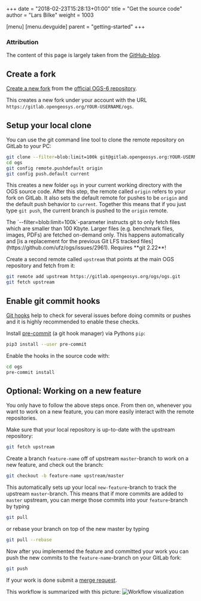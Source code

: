 +++
date = "2018-02-23T15:28:13+01:00"
title = "Get the source code"
author = "Lars Bilke"
weight = 1003

[menu]
  [menu.devguide]
    parent = "getting-started"
+++

<div class='note'>

### Attribution

The content of this page is largely taken from the [GitHub-blog](https://github.com/blog/2042-git-2-5-including-multiple-worktrees-and-triangular-workflows).
</div>

## Create a fork

[Create a new fork](https://gitlab.opengeosys.org/ogs/ogs/-/forks/new) from the [official OGS-6 repository](https://gitlab.opengeosys.org/ogs/ogs).

This creates a new fork under your account with the URL `https://gitlab.opengeosys.org/YOUR-USERNAME/ogs`.

## Setup your local clone

You can use the git command line tool to clone the remote repository on GitLab to your PC:

```bash
git clone --filter=blob:limit=100k git@gitlab.opengeosys.org:YOUR-USERNAME/ogs.git
cd ogs
git config remote.pushdefault origin
git config push.default current
```

This creates a new folder `ogs` in your current working directory with the OGS source code. After this step, the remote called `origin` refers to your fork on GitLab. It also sets the default remote for pushes to be `origin` and the default push behavior to `current`. Together this means that if you just type `git push`, the current branch is pushed to the `origin` remote.

<div class='note'>
The `--filter=blob:limit=100k`-parameter instructs git to only fetch files which are smaller than 100 Kbyte. Larger files (e.g. benchmark files, images, PDFs) are fetched on-demand only. This happens automatically and [is a replacement for the previous Git LFS tracked files](https://github.com/ufz/ogs/issues/2961). Requires **git 2.22**!
</div>

Create a second remote called `upstream` that points at the main OGS repository and fetch from it:

```bash
git remote add upstream https://gitlab.opengeosys.org/ogs/ogs.git
git fetch upstream
```

<!-- TODO: rerecord with GitLab -->
<!-- {{< asciinema url="https://asciinema.org/a/249002" speed="3" rows="20" >}} -->

## Enable git commit hooks

[Git hooks](https://git-scm.com/book/en/v2/Customizing-Git-Git-Hooks) help to check for several issues before doing commits or pushes and it is highly recommended to enable these checks.

Install [pre-commit](https://pre-commit.com/) (a git hook manager) via Pythons `pip`:

```bash
pip3 install --user pre-commit
```

Enable the hooks in the source code with:

```bash
cd ogs
pre-commit install
```

## Optional: Working on a new feature

You only have to follow the above steps once. From then on, whenever you want to work on a new feature, you can more easily interact with the remote repositories.

Make sure that your local repository is up-to-date with the upstream repository:

```bash
git fetch upstream
```

Create a branch `feature-name` off of upstream `master`-branch to work on a new feature, and check out the branch:

```bash
git checkout -b feature-name upstream/master
```

This automatically sets up your local `new-feature`-branch to track the upstream `master`-branch. This means that if more commits are added to `master` upstream, you can merge those commits into your `feature`-branch by typing

```bash
git pull
```

or rebase your branch on top of the new master by typing

```bash
git pull --rebase
```

Now after you implemented the feature and committed your work you can push the new commits to the `feature-name`-branch on your GitLab fork:

```bash
git push
```

If your work is done submit a [merge request](https://gitlab.opengeosys.org/ogs/ogs/-/merge_requests/new).

This workflow is summarized with this picture:
![Workflow visualization](https://cloud.githubusercontent.com/assets/1319791/8943755/5dcdcae4-354a-11e5-9f82-915914fad4f7.png)
